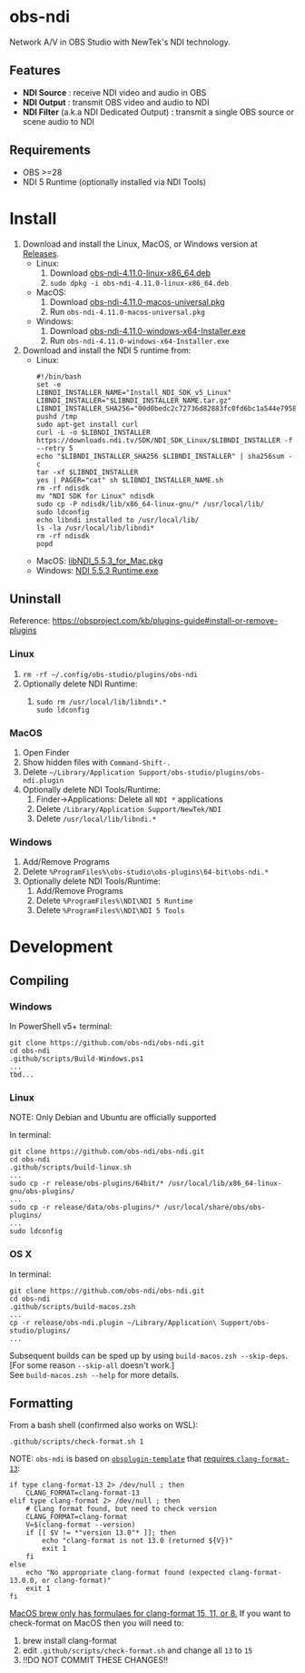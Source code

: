obs-ndi
==============

Network A/V in OBS Studio with NewTek's NDI technology.

<!--
[![Build Status](https://dev.azure.com/Palakis/obs-ndi/_apis/build/status/Palakis.obs-ndi?branchName=master)](https://dev.azure.com/Palakis/obs-ndi/_build/latest?definitionId=1&branchName=master)
[![Twitter](https://img.shields.io/twitter/url/https/twitter.com/fold_left.svg?style=social&label=Follow%20%40LePalakis)](https://twitter.com/LePalakis)
[![Financial Contributors on Open Collective](https://opencollective.com/obs-websocket/all/badge.svg?label=financial+contributors)](https://opencollective.com/obs-websocket)
-->

## Features
- **NDI Source** : receive NDI video and audio in OBS
- **NDI Output** : transmit OBS video and audio to NDI
- **NDI Filter** (a.k.a NDI Dedicated Output) : transmit a single OBS source or scene audio to NDI

## Requirements
* OBS >=28
* NDI 5 Runtime (optionally installed via NDI Tools)

# Install
1. Download and install the Linux, MacOS, or Windows version at [Releases](https://github.com/obs-ndi/obs-ndi/releases).  
    * Linux:
      1. Download [obs-ndi-4.11.0-linux-x86_64.deb](https://github.com/obs-ndi/obs-ndi/releases/download/4.11.0/obs-ndi-4.11.0-linux-x86_64.deb)
      2. `sudo dpkg -i obs-ndi-4.11.0-linux-x86_64.deb`
    * MacOS:
      1. Download [obs-ndi-4.11.0-macos-universal.pkg](https://github.com/obs-ndi/obs-ndi/releases/download/4.11.0/obs-ndi-4.11.0-macos-universal.pkg)
      2. Run `obs-ndi-4.11.0-macos-universal.pkg`
    * Windows:
      1. Download [obs-ndi-4.11.0-windows-x64-Installer.exe](https://github.com/obs-ndi/obs-ndi/releases/download/4.11.0/obs-ndi-4.11.0-windows-x64-Installer.exe)
      2. Run `obs-ndi-4.11.0-windows-x64-Installer.exe`
2. Download and install the NDI 5 runtime from:
    * Linux:
      ```
      #!/bin/bash
      set -e
      LIBNDI_INSTALLER_NAME="Install_NDI_SDK_v5_Linux"
      LIBNDI_INSTALLER="$LIBNDI_INSTALLER_NAME.tar.gz"
      LIBNDI_INSTALLER_SHA256="00d0bedc2c72736d82883fc0fd6bc1a544e7958c7e46db79f326633d44e15153"
      pushd /tmp
      sudo apt-get install curl
      curl -L -o $LIBNDI_INSTALLER https://downloads.ndi.tv/SDK/NDI_SDK_Linux/$LIBNDI_INSTALLER -f --retry 5
      echo "$LIBNDI_INSTALLER_SHA256 $LIBNDI_INSTALLER" | sha256sum -c
      tar -xf $LIBNDI_INSTALLER
      yes | PAGER="cat" sh $LIBNDI_INSTALLER_NAME.sh
      rm -rf ndisdk
      mv "NDI SDK for Linux" ndisdk
      sudo cp -P ndisdk/lib/x86_64-linux-gnu/* /usr/local/lib/
      sudo ldconfig
      echo libndi installed to /usr/local/lib/
      ls -la /usr/local/lib/libndi*
      rm -rf ndisdk
      popd
      ```
    * MacOS: [libNDI_5.5.3_for_Mac.pkg](https://github.com/obs-ndi/obs-ndi/raw/d462e9f83f0e06837a83331b1f71053b2132e751/runtime/libNDI_5.5.3_for_Mac.pkg)
    * Windows: [NDI 5.5.3 Runtime.exe](https://github.com/obs-ndi/obs-ndi/raw/d462e9f83f0e06837a83331b1f71053b2132e751/runtime/NDI%205.5.3%20Runtime.exe)
<!--
    * MacOS: http://new.tk/NDIRedistV5Apple
    * Windows: http://new.tk/NDIRedistV5
-->
        
## Uninstall

Reference: https://obsproject.com/kb/plugins-guide#install-or-remove-plugins

### Linux

1. `rm -rf ~/.config/obs-studio/plugins/obs-ndi`
2. Optionally delete NDI Runtime:
    1. ```
       sudo rm /usr/local/lib/libndi*.*
       sudo ldconfig
       ```

### MacOS

1. Open Finder
2. Show hidden files with `Command-Shift-.`
3. Delete `~/Library/Application Support/obs-studio/plugins/obs-ndi.plugin`
4. Optionally delete NDI Tools/Runtime:
    1. Finder->Applications: Delete all `NDI *` applications
    2. Delete `/Library/Application Support/NewTek/NDI`
    2. Delete `/usr/local/lib/libndi.*`

### Windows

1. Add/Remove Programs
2. Delete `%ProgramFiles%\obs-studio\obs-plugins\64-bit\obs-ndi.*`
3. Optionally delete NDI Tools/Runtime:
    1. Add/Remove Programs
    2. Delete `%ProgramFiles%\NDI\NDI 5 Runtime`
    3. Delete `%ProgramFiles%\NDI\NDI 5 Tools`

# Development

## Compiling

### Windows
In PowerShell v5+ terminal:
```
git clone https://github.com/obs-ndi/obs-ndi.git
cd obs-ndi
.github/scripts/Build-Windows.ps1
...
tbd...
```

### Linux
NOTE: Only Debian and Ubuntu are officially supported

In terminal:
```
git clone https://github.com/obs-ndi/obs-ndi.git
cd obs-ndi
.github/scripts/build-linux.sh
...
sudo cp -r release/obs-plugins/64bit/* /usr/local/lib/x86_64-linux-gnu/obs-plugins/
...
sudo cp -r release/data/obs-plugins/* /usr/local/share/obs/obs-plugins/
...
sudo ldconfig
```

### OS X
In terminal:
```
git clone https://github.com/obs-ndi/obs-ndi.git
cd obs-ndi
.github/scripts/build-macos.zsh
...
cp -r release/obs-ndi.plugin ~/Library/Application\ Support/obs-studio/plugins/
...
```

Subsequent builds can be sped up by using `build-macos.zsh --skip-deps`.  
[For some reason `--skip-all` doesn't work.]  
See `build-macos.zsh --help` for more details.

## Formatting
From a bash shell (confirmed also works on WSL):
```
.github/scripts/check-format.sh 1
```
NOTE: `obs-ndi` is based on [`obsplugin-template`](https://github.com/obsproject/obs-plugintemplate) that [requires `clang-format-13`](https://github.com/obsproject/obs-plugintemplate/blob/525650f97209450cf2dcc06ff28ad941cc1bbd7b/.github/scripts/check-format.sh#L29-L42):
```
if type clang-format-13 2> /dev/null ; then
    CLANG_FORMAT=clang-format-13
elif type clang-format 2> /dev/null ; then
    # Clang format found, but need to check version
    CLANG_FORMAT=clang-format
    V=$(clang-format --version)
    if [[ $V != *"version 13.0"* ]]; then
        echo "clang-format is not 13.0 (returned ${V})"
        exit 1
    fi
else
    echo "No appropriate clang-format found (expected clang-format-13.0.0, or clang-format)"
    exit 1
fi
```
[MacOS brew only has formulaes for clang-format 15, 11, or 8.](https://formulae.brew.sh/formula/clang-format)
If you want to check-format on MacOS then you will need to:
1. brew install clang-format
2. edit `.github/scripts/check-format.sh` and change all `13` to `15`
3. !!DO NOT COMMIT THESE CHANGES!!
